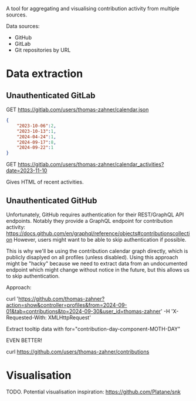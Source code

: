 A tool for aggregating and visualising contribution activity from multiple sources.

Data sources:

- GitHub
- GitLab
- Git repositories by URL

# Data extraction

## Unauthenticated GitLab

GET https://gitlab.com/users/thomas-zahner/calendar.json

```json
{
    "2023-10-06":2,
    "2023-10-13":1,
    "2024-04-24":1,
    "2024-09-17":8,
    "2024-09-22":1
}
```

GET https://gitlab.com/users/thomas-zahner/calendar_activities?date=2023-11-10

Gives HTML of recent activities.

## Unauthenticated GitHub

Unfortunately, GitHub requires authentication for their REST/GraphQL API endpoints.
Notably they provide a GraphQL endpoint for contribution activity: https://docs.github.com/en/graphql/reference/objects#contributionscollection
However, users might want to be able to skip authentication if possible.

This is why we'll be using the contribution calendar graph directly, which is publicly disaplyed on all profiles (unless disabled).
Using this approach might be "hacky" because we need to extract data from an undocumented endpoint which might change without notice in the future,
but this allows us to skip authentication.

Approach:

curl 'https://github.com/thomas-zahner?action=show&controller=profiles&from=2024-09-01&tab=contributions&to=2024-09-30&user_id=thomas-zahner' -H 'X-Requested-With: XMLHttpRequest'

Extract tooltip data with for="contribution-day-component-MOTH-DAY"

EVEN BETTER!

curl https://github.com/users/thomas-zahner/contributions

# Visualisation

TODO. Potential visualisation inspiration: https://github.com/Platane/snk
